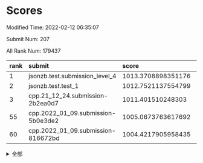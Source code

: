 # Scores

Modified Time: 2022-02-12 06:35:07

Submit Num: 207

All Rank Num: 179437

| rank |               submit               |       score        |       sigma        | pk_num |
| :--- | :--------------------------------- | :----------------- | :----------------- | :----- |
| 1    | jsonzb.test.submission_level_4     | 1013.3708898351176 | 0.7995701034522477 | 3464   |
| 2    | jsonzb.test.test_1                 | 1012.7521137554799 | 0.8133338561810739 | 3464   |
| 3    | cpp.21_12_24.submission-2b2ea0d7   | 1011.401510248303  | 0.7780096352239948 | 3464   |
| 55   | cpp.2022_01_09.submission-5b0e3de2 | 1005.0673763617692 | 0.7197610081945774 | 3468   |
| 60   | cpp.2022_01_09.submission-816672bd | 1004.4217905958435 | 0.722681582501504  | 3468   |


<details>
<summary>全部</summary>

| rank |                 submit                 |       score        |       sigma        | pk_num |
| :--- | :------------------------------------- | :----------------- | :----------------- | :----- |
| 1    | jsonzb.test.submission_level_4         | 1013.3708898351176 | 0.7995701034522477 | 3464   |
| 2    | jsonzb.test.test_1                     | 1012.7521137554799 | 0.8133338561810739 | 3464   |
| 3    | cpp.21_12_24.submission-2b2ea0d7       | 1011.401510248303  | 0.7780096352239948 | 3464   |
| 4    | gobigger.level_3.submission_level_3_46 | 1011.4000816654953 | 0.764402134127721  | 3463   |
| 5    | gobigger.level_3.submission_level_3_13 | 1011.316622837027  | 0.7797276724066743 | 3468   |
| 6    | gobigger.level_3.submission_level_3_20 | 1011.0721838856114 | 0.7778435184923304 | 3463   |
| 7    | gobigger.level_3.submission_level_3_44 | 1011.0488370353254 | 0.781697974715826  | 3465   |
| 8    | gobigger.level_3.submission_level_3_40 | 1010.9789926822859 | 0.7965059718703199 | 3467   |
| 9    | gobigger.level_3.submission_level_3_7  | 1010.9283006637451 | 0.7522235547340562 | 3469   |
| 10   | gobigger.level_3.submission_level_3_38 | 1010.9219855931466 | 0.7780970073005562 | 3466   |
| 11   | gobigger.level_3.submission_level_3_39 | 1010.9161041954412 | 0.7694978450694898 | 3466   |
| 12   | gobigger.level_3.submission_level_3_16 | 1010.8128615949016 | 0.7792230116419813 | 3465   |
| 13   | gobigger.level_3.submission_level_3_21 | 1010.5728332354088 | 0.7637271083099845 | 3468   |
| 14   | gobigger.level_3.submission_level_3_11 | 1010.4869224374195 | 0.7775315726869207 | 3470   |
| 15   | gobigger.level_3.submission_level_3_28 | 1010.48544888233   | 0.758286110546522  | 3466   |
| 16   | gobigger.level_3.submission_level_3_18 | 1010.4178686765852 | 0.736145725697454  | 3465   |
| 17   | gobigger.level_3.submission_level_3_26 | 1010.3441578635935 | 0.74342374667032   | 3469   |
| 18   | gobigger.level_3.submission_level_3_48 | 1010.3114196496864 | 0.7584676124024207 | 3464   |
| 19   | gobigger.level_3.submission_level_3_8  | 1010.3101847316958 | 0.7541565222731828 | 3471   |
| 20   | gobigger.level_3.submission_level_3_15 | 1010.284977937065  | 0.7509027456701848 | 3471   |
| 21   | gobigger.level_3.submission_level_3_29 | 1010.2707017670643 | 0.7649645372720485 | 3466   |
| 22   | gobigger.level_3.submission_level_3_19 | 1010.2203996009426 | 0.77351298389163   | 3465   |
| 23   | gobigger.level_3.submission_level_3_17 | 1010.1779931340211 | 0.7478630207355886 | 3468   |
| 24   | gobigger.level_3.submission_level_3_45 | 1010.1560728715951 | 0.7639953491391254 | 3468   |
| 25   | gobigger.level_3.submission_level_3_35 | 1010.0767337981456 | 0.7689654711799162 | 3469   |
| 26   | gobigger.level_3.submission_level_3_37 | 1010.0755409198263 | 0.7406769040789701 | 3469   |
| 27   | gobigger.level_3.submission_level_3_14 | 1010.0606944885233 | 0.7483833004530536 | 3468   |
| 28   | gobigger.level_3.submission_level_3_9  | 1010.0395387761719 | 0.7502003036751953 | 3468   |
| 29   | gobigger.level_3.submission_level_3_41 | 1010.0189181365661 | 0.7662293255474929 | 3465   |
| 30   | gobigger.level_3.submission_level_3_36 | 1009.9727433251384 | 0.7567610979537838 | 3467   |
| 31   | gobigger.level_3.submission_level_3_5  | 1009.946264594434  | 0.7643675985405615 | 3466   |
| 32   | gobigger.level_3.submission_level_3_31 | 1009.9406829758263 | 0.7685141868828608 | 3469   |
| 33   | gobigger.level_3.submission_level_3_32 | 1009.8064258603979 | 0.746894585119526  | 3464   |
| 34   | gobigger.level_3.submission_level_3_34 | 1009.7755948485144 | 0.7534507113648378 | 3471   |
| 35   | gobigger.level_3.submission_level_3_27 | 1009.746680008494  | 0.7529601135123584 | 3466   |
| 36   | gobigger.level_3.submission_level_3_30 | 1009.639000000278  | 0.7709384434903002 | 3468   |
| 37   | gobigger.level_3.submission_level_3_2  | 1009.4820406571107 | 0.7527770844790256 | 3471   |
| 38   | gobigger.level_3.submission_level_3_3  | 1009.4300587668829 | 0.749024043402288  | 3470   |
| 39   | gobigger.level_3.submission_level_3_42 | 1009.4264059734812 | 0.7582528339308958 | 3466   |
| 40   | gobigger.level_3.submission_level_3_1  | 1009.412597311584  | 0.7536694474150496 | 3470   |
| 41   | gobigger.level_3.submission_level_3_12 | 1009.3832495820615 | 0.7504229843064555 | 3467   |
| 42   | gobigger.level_3.submission_level_3_49 | 1009.2221997215136 | 0.7487968310086877 | 3469   |
| 43   | gobigger.level_3.submission_level_3_43 | 1009.1720914789587 | 0.7427630772594069 | 3467   |
| 44   | gobigger.level_3.submission_level_3_24 | 1009.1126514022607 | 0.7250583436443886 | 3462   |
| 45   | gobigger.level_3.submission_level_3_23 | 1009.0897019186398 | 0.7344506286110201 | 3467   |
| 46   | gobigger.level_3.submission_level_3_22 | 1008.948539336422  | 0.754842315068954  | 3468   |
| 47   | gobigger.level_3.submission_level_3_25 | 1008.8494351861693 | 0.7281783225703915 | 3471   |
| 48   | gobigger.level_3.submission_level_3_6  | 1008.8372248163524 | 0.7363831153579121 | 3467   |
| 49   | gobigger.level_3.submission_level_3_0  | 1008.7107667995797 | 0.728933407889269  | 3468   |
| 50   | gobigger.level_3.submission_level_3_4  | 1008.490277822503  | 0.747266065933792  | 3472   |
| 51   | gobigger.level_3.submission_level_3_10 | 1008.4791128612976 | 0.7377803330109577 | 3471   |
| 52   | gobigger.level_3.submission_level_3_47 | 1008.3875023363885 | 0.7409297278562855 | 3469   |
| 53   | gobigger.level_3.submission_level_3_33 | 1008.0343876510971 | 0.7410064233065377 | 3462   |
| 54   | gobigger.level_1.submission_level_1_34 | 1005.79457123746   | 0.7452381560101476 | 3463   |
| 55   | cpp.2022_01_09.submission-5b0e3de2     | 1005.0673763617692 | 0.7197610081945774 | 3468   |
| 56   | gobigger.level_1.submission_level_1_5  | 1004.7419077767499 | 0.7236606666827838 | 3470   |
| 57   | gobigger.level_1.submission_level_1_35 | 1004.6395457845167 | 0.725729418693777  | 3468   |
| 58   | gobigger.level_1.submission_level_1_15 | 1004.602180870754  | 0.7321996685893577 | 3467   |
| 59   | gobigger.level_1.submission_level_1_39 | 1004.4770166813269 | 0.731374160819119  | 3469   |
| 60   | cpp.2022_01_09.submission-816672bd     | 1004.4217905958435 | 0.722681582501504  | 3468   |
| 61   | gobigger.level_1.submission_level_1_20 | 1004.3303413342288 | 0.7209096616045176 | 3472   |
| 62   | gobigger.level_1.submission_level_1_30 | 1004.3281619374085 | 0.7189599166024603 | 3471   |
| 63   | gobigger.level_1.submission_level_1_4  | 1004.2986938418856 | 0.7045864525145206 | 3464   |
| 64   | gobigger.level_1.submission_level_1_19 | 1004.1929367008489 | 0.716148044137279  | 3470   |
| 65   | gobigger.level_1.submission_level_1_21 | 1004.1710490523883 | 0.7118746111347888 | 3470   |
| 66   | gobigger.level_1.submission_level_1_22 | 1004.1589046169149 | 0.7182811094351226 | 3465   |
| 67   | gobigger.level_1.submission_level_1_37 | 1004.0206787923709 | 0.706246456289624  | 3469   |
| 68   | gobigger.level_1.submission_level_1_16 | 1003.9389086530949 | 0.7185939301756173 | 3464   |
| 69   | gobigger.level_1.submission_level_1_8  | 1003.8256377784791 | 0.7182825245775795 | 3467   |
| 70   | gobigger.level_1.submission_level_1_9  | 1003.7818412779285 | 0.7113587843965066 | 3460   |
| 71   | gobigger.level_1.submission_level_1_33 | 1003.6723126944075 | 0.7108497042830317 | 3467   |
| 72   | gobigger.level_1.submission_level_1_6  | 1003.5842716724189 | 0.7128788503417975 | 3464   |
| 73   | gobigger.level_1.submission_level_1_23 | 1003.5365293828596 | 0.7056493513877816 | 3461   |
| 74   | gobigger.level_1.submission_level_1_18 | 1003.5355098205763 | 0.708109564028893  | 3472   |
| 75   | gobigger.level_1.submission_level_1_43 | 1003.4460483396152 | 0.7298639329255803 | 3470   |
| 76   | gobigger.level_1.submission_level_1_3  | 1003.3638940470507 | 0.7179603486281076 | 3462   |
| 77   | gobigger.level_1.submission_level_1_45 | 1003.3585763546333 | 0.7172057478675626 | 3467   |
| 78   | gobigger.level_1.submission_level_1_36 | 1003.3458813853803 | 0.7178465435668029 | 3461   |
| 79   | gobigger.level_1.submission_level_1_47 | 1003.2719575016175 | 0.7284102964597398 | 3471   |
| 80   | gobigger.level_1.submission_level_1_10 | 1003.2475399149166 | 0.7225748211746925 | 3470   |
| 81   | gobigger.level_1.submission_level_1_14 | 1003.1545518050502 | 0.7103768688377267 | 3470   |
| 82   | gobigger.level_1.submission_level_1_48 | 1003.1416996229563 | 0.7282209932693614 | 3474   |
| 83   | gobigger.level_1.submission_level_1_29 | 1003.1305602301727 | 0.7143418373833422 | 3464   |
| 84   | gobigger.level_1.submission_level_1_28 | 1003.0675285210965 | 0.7242519314881154 | 3466   |
| 85   | gobigger.level_1.submission_level_1_31 | 1003.0623599107661 | 0.7071885872639406 | 3468   |
| 86   | gobigger.level_1.submission_level_1_49 | 1003.0449725402884 | 0.7039932913518959 | 3464   |
| 87   | gobigger.level_1.submission_level_1_32 | 1003.0433058756141 | 0.7211896725112407 | 3471   |
| 88   | gobigger.level_1.submission_level_1_38 | 1003.0273397618462 | 0.728383745866248  | 3464   |
| 89   | gobigger.level_1.submission_level_1_25 | 1002.9889402346977 | 0.7147544345733082 | 3466   |
| 90   | gobigger.level_1.submission_level_1_41 | 1002.9863493895315 | 0.7153204463384754 | 3466   |
| 91   | gobigger.level_1.submission_level_1_40 | 1002.934444631231  | 0.7123472600973157 | 3469   |
| 92   | gobigger.level_1.submission_level_1_1  | 1002.9225211912811 | 0.71706232161787   | 3466   |
| 93   | gobigger.level_1.submission_level_1_2  | 1002.854460852196  | 0.7156297389518882 | 3463   |
| 94   | gobigger.level_1.submission_level_1_11 | 1002.8091416046428 | 0.7164095695857607 | 3468   |
| 95   | gobigger.level_1.submission_level_1_26 | 1002.6481877163912 | 0.7153667556856517 | 3461   |
| 96   | gobigger.level_1.submission_level_1_24 | 1002.5342898444968 | 0.7121041821211371 | 3468   |
| 97   | gobigger.level_1.submission_level_1_46 | 1002.4995036391034 | 0.7219979438044121 | 3468   |
| 98   | gobigger.level_1.submission_level_1_44 | 1002.4946558689891 | 0.7256176772286344 | 3468   |
| 99   | gobigger.level_1.submission_level_1_0  | 1002.3799182455241 | 0.7181820760150441 | 3470   |
| 100  | gobigger.level_1.submission_level_1_42 | 1002.1548506163035 | 0.7058668235935008 | 3469   |
| 101  | gobigger.level_1.submission_level_1_17 | 1002.1509437625306 | 0.7042747640000657 | 3473   |
| 102  | gobigger.level_1.submission_level_1_13 | 1002.0733706265928 | 0.7167074710308208 | 3473   |
| 103  | gobigger.level_1.submission_level_1_27 | 1001.9464173568881 | 0.7185390534095608 | 3469   |
| 104  | gobigger.level_1.submission_level_1_12 | 1001.9029858645193 | 0.7197018191585542 | 3468   |
| 105  | gobigger.level_1.submission_level_1_7  | 1001.8669809397667 | 0.7060927357800908 | 3467   |
| 106  | gobigger.random.submission_random_7    | 997.6079391150682  | 0.7102566862526368 | 3467   |
| 107  | gobigger.random.submission_random_15   | 997.2308035417432  | 0.715387238618078  | 3468   |
| 108  | gobigger.random.submission_random_24   | 997.2088015366493  | 0.7142337372678773 | 3465   |
| 109  | gobigger.random.submission_random_0    | 997.2037571527895  | 0.6974324299844962 | 3469   |
| 110  | gobigger.random.submission_random_2    | 997.138451058979   | 0.7014333490657513 | 3468   |
| 111  | gobigger.random.submission_random_36   | 996.9333485790451  | 0.706276813425441  | 3472   |
| 112  | gobigger.random.submission_random_5    | 996.8408598469579  | 0.7204283124751719 | 3466   |
| 113  | gobigger.random.submission_random_19   | 996.7918881353114  | 0.7193890000640746 | 3467   |
| 114  | gobigger.random.submission_random_30   | 996.7734049522845  | 0.717602150367296  | 3463   |
| 115  | gobigger.random.submission_random_16   | 996.6252284065961  | 0.7045656357571123 | 3461   |
| 116  | gobigger.random.submission_random_48   | 996.615569803699   | 0.7004900971011708 | 3465   |
| 117  | gobigger.random.submission_random_29   | 996.6084176605663  | 0.7134330671827825 | 3465   |
| 118  | gobigger.random.submission_random_6    | 996.4943973240314  | 0.7120564214071291 | 3466   |
| 119  | gobigger.random.submission_random_13   | 996.4518542614194  | 0.7185299862646314 | 3465   |
| 120  | gobigger.random.submission_random_4    | 996.3738207717319  | 0.7066805953210463 | 3466   |
| 121  | gobigger.random.submission_random_39   | 996.3407838461143  | 0.7110957311912602 | 3474   |
| 122  | gobigger.random.submission_random_3    | 996.1858226050009  | 0.7051342039756417 | 3467   |
| 123  | gobigger.random.submission_random_27   | 996.1648030706357  | 0.7242728588818595 | 3468   |
| 124  | gobigger.random.submission_random_43   | 996.0644500671538  | 0.7143764741067116 | 3469   |
| 125  | gobigger.random.submission_random_23   | 996.0640379870918  | 0.7026916730927949 | 3470   |
| 126  | gobigger.random.submission_random_18   | 996.0596070254303  | 0.7217243842533455 | 3470   |
| 127  | gobigger.random.submission_random_33   | 996.0491473386636  | 0.7117369643558623 | 3475   |
| 128  | gobigger.random.submission_random_45   | 996.0022732554966  | 0.7161602176041348 | 3465   |
| 129  | gobigger.random.submission_random_28   | 995.9753304227897  | 0.7231574824824631 | 3466   |
| 130  | gobigger.random.submission_random_21   | 995.9436308665474  | 0.697430783241935  | 3470   |
| 131  | gobigger.random.submission_random_25   | 995.9433861538072  | 0.7040108178891421 | 3468   |
| 132  | gobigger.random.submission_random_11   | 995.9154572780299  | 0.7158320462696934 | 3467   |
| 133  | gobigger.random.submission_random_44   | 995.8815908413441  | 0.7209298156959995 | 3468   |
| 134  | gobigger.random.submission_random_32   | 995.8313428750105  | 0.7096235112925466 | 3469   |
| 135  | gobigger.random.submission_random_42   | 995.7736671433676  | 0.7155469690379105 | 3468   |
| 136  | gobigger.random.submission_random_26   | 995.7194748118048  | 0.7128394269653777 | 3464   |
| 137  | gobigger.random.submission_random_9    | 995.6764014979578  | 0.7124210301274394 | 3467   |
| 138  | gobigger.random.submission_random_40   | 995.6712780716624  | 0.7131449227491671 | 3466   |
| 139  | gobigger.random.submission_random_34   | 995.6352568755477  | 0.7251971283768178 | 3465   |
| 140  | gobigger.random.submission_random_1    | 995.592981782641   | 0.7158198424347211 | 3464   |
| 141  | gobigger.random.submission_random_20   | 995.5831263002972  | 0.7022033719668409 | 3462   |
| 142  | gobigger.random.submission_random_8    | 995.5814080324016  | 0.7227669045755422 | 3460   |
| 143  | gobigger.random.submission_random_14   | 995.5303507385759  | 0.707825419225971  | 3468   |
| 144  | gobigger.random.submission_random_35   | 995.3945499291628  | 0.7165071839305205 | 3467   |
| 145  | gobigger.random.submission_random_17   | 995.3938821700922  | 0.7047195373782781 | 3466   |
| 146  | gobigger.random.submission_random_47   | 995.3746065323045  | 0.7109925282462761 | 3473   |
| 147  | gobigger.random.submission_random_41   | 995.3701117672948  | 0.7237163440255062 | 3466   |
| 148  | gobigger.random.submission_random_49   | 995.2253135562838  | 0.717293295190514  | 3468   |
| 149  | gobigger.random.submission_random_37   | 995.0051564185401  | 0.7052416510665495 | 3467   |
| 150  | gobigger.random.submission_random_22   | 994.9445189533049  | 0.7195738757424551 | 3462   |
| 151  | gobigger.random.submission_random_10   | 994.9239088457606  | 0.7135525353496831 | 3467   |
| 152  | gobigger.random.submission_random_46   | 994.6514179685261  | 0.7239935677812883 | 3465   |
| 153  | gobigger.random.submission_random_38   | 994.5492154793002  | 0.7139663048437717 | 3464   |
| 154  | gobigger.random.submission_random_12   | 994.5448491629064  | 0.7282196355986672 | 3466   |
| 155  | gobigger.random.submission_random_31   | 993.8931405028385  | 0.7259491017073196 | 3469   |
| 156  | gobigger.level_2.submission_level_2_35 | 993.7101505166754  | 0.7387534053410368 | 3466   |
| 157  | gobigger.level_2.submission_level_2_5  | 993.4681105826431  | 0.732233233850278  | 3468   |
| 158  | gobigger.level_2.submission_level_2_1  | 993.4231296684089  | 0.7479674844916464 | 3468   |
| 159  | gobigger.level_2.submission_level_2_27 | 993.3647632603175  | 0.7357759536547652 | 3469   |
| 160  | gobigger.level_2.submission_level_2_20 | 993.2739630845671  | 0.7376560889520783 | 3472   |
| 161  | gobigger.level_2.submission_level_2_14 | 993.266492061967   | 0.7333524474723735 | 3467   |
| 162  | gobigger.level_2.submission_level_2_6  | 993.2102312565754  | 0.7558709790030891 | 3467   |
| 163  | gobigger.level_2.submission_level_2_16 | 993.000202644159   | 0.7236199253492338 | 3468   |
| 164  | gobigger.level_2.submission_level_2_24 | 992.8671202750157  | 0.7339935609131779 | 3466   |
| 165  | gobigger.level_2.submission_level_2_9  | 992.8438997092458  | 0.7480947914250012 | 3464   |
| 166  | gobigger.level_2.submission_level_2_18 | 992.8283001089989  | 0.7435175271999874 | 3465   |
| 167  | gobigger.level_2.submission_level_2_45 | 992.8226432888333  | 0.7323605453268592 | 3470   |
| 168  | gobigger.level_2.submission_level_2_10 | 992.6727501560072  | 0.7440489625636649 | 3472   |
| 169  | gobigger.level_2.submission_level_2_13 | 992.6545122720566  | 0.7415107956773357 | 3463   |
| 170  | gobigger.level_2.submission_level_2_49 | 992.6013297531637  | 0.7487924084063323 | 3471   |
| 171  | gobigger.level_2.submission_level_2_17 | 992.5374216962178  | 0.7348032303945417 | 3467   |
| 172  | gobigger.level_2.submission_level_2_38 | 992.4664064088734  | 0.7395912502555717 | 3469   |
| 173  | gobigger.level_2.submission_level_2_22 | 992.4649340927479  | 0.7428851663122742 | 3469   |
| 174  | gobigger.level_2.submission_level_2_44 | 992.4616320655558  | 0.7527887715390743 | 3471   |
| 175  | gobigger.level_2.submission_level_2_32 | 992.3987595418952  | 0.7467362649254949 | 3470   |
| 176  | gobigger.level_2.submission_level_2_39 | 992.3909505891446  | 0.7526069682892951 | 3467   |
| 177  | gobigger.level_2.submission_level_2_25 | 992.3249810001519  | 0.7310890310984689 | 3465   |
| 178  | gobigger.level_2.submission_level_2_12 | 992.2527576067845  | 0.7688460029644768 | 3471   |
| 179  | gobigger.level_2.submission_level_2_42 | 992.2276681746936  | 0.7451279844390136 | 3461   |
| 180  | gobigger.level_2.submission_level_2_47 | 992.2018825640683  | 0.7292427586960263 | 3468   |
| 181  | gobigger.level_2.submission_level_2_37 | 992.1651589717916  | 0.7557153885633247 | 3468   |
| 182  | gobigger.level_2.submission_level_2_40 | 992.1152879665141  | 0.7456400579825849 | 3470   |
| 183  | gobigger.level_2.submission_level_2_41 | 992.0982863946255  | 0.7531850469171547 | 3475   |
| 184  | gobigger.level_2.submission_level_2_4  | 991.9533819655911  | 0.7490787628808899 | 3474   |
| 185  | gobigger.level_2.submission_level_2_48 | 991.8738491990557  | 0.7449823997401934 | 3469   |
| 186  | gobigger.level_2.submission_level_2_0  | 991.8441331441599  | 0.750185637253947  | 3468   |
| 187  | gobigger.level_2.submission_level_2_19 | 991.7628866337476  | 0.7459750701782766 | 3466   |
| 188  | gobigger.level_2.submission_level_2_26 | 991.600131110713   | 0.7428141501161338 | 3465   |
| 189  | gobigger.level_2.submission_level_2_46 | 991.5873126318027  | 0.7677318174574933 | 3466   |
| 190  | gobigger.level_2.submission_level_2_43 | 991.4985987963714  | 0.7511804376776252 | 3466   |
| 191  | gobigger.level_2.submission_level_2_34 | 991.4372076099007  | 0.7519221399956593 | 3467   |
| 192  | gobigger.level_2.submission_level_2_31 | 991.4246114628695  | 0.723589875406171  | 3475   |
| 193  | gobigger.level_2.submission_level_2_3  | 991.2139673904433  | 0.7480431667066509 | 3468   |
| 194  | gobigger.level_2.submission_level_2_36 | 991.1765896290415  | 0.7475128673220823 | 3467   |
| 195  | gobigger.level_2.submission_level_2_30 | 991.1083886387328  | 0.7566750563985654 | 3466   |
| 196  | gobigger.level_2.submission_level_2_15 | 991.0791419152301  | 0.7506565171912039 | 3463   |
| 197  | gobigger.level_2.submission_level_2_23 | 991.0753661452933  | 0.7614239154010912 | 3465   |
| 198  | gobigger.level_2.submission_level_2_21 | 991.0388562482635  | 0.7609654330737988 | 3474   |
| 199  | gobigger.level_2.submission_level_2_2  | 991.0301606124406  | 0.7532929773672052 | 3473   |
| 200  | gobigger.level_2.submission_level_2_7  | 990.8101550545927  | 0.7653363259024688 | 3468   |
| 201  | gobigger.level_2.submission_level_2_8  | 990.6439082064996  | 0.7497942327483469 | 3462   |
| 202  | gobigger.level_2.submission_level_2_28 | 990.5099423289332  | 0.7513851143930232 | 3465   |
| 203  | gobigger.level_2.submission_level_2_29 | 990.3771630703992  | 0.7465957656333355 | 3473   |
| 204  | gobigger.level_2.submission_level_2_11 | 989.9413213746622  | 0.7694358844157535 | 3467   |
| 205  | gobigger.level_2.submission_level_2_33 | 989.8301297580791  | 0.762388814123672  | 3468   |
| 206  | gobigger.none.submission_none_1        | 979.8460188177864  | 1.227647095328306  | 3471   |
| 207  | gobigger.none.submission_none_0        | 976.1077546068875  | 1.3517759495529373 | 3470   |

</details>